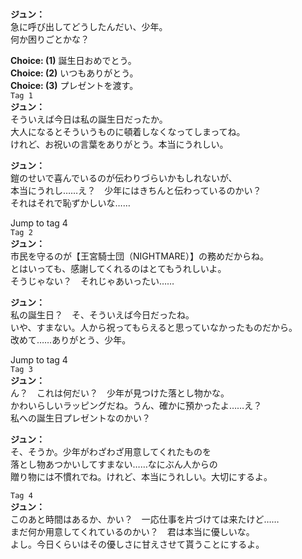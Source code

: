 # 

  
**ジュン：**  
急に呼び出してどうしたんだい、少年。  
何か困りごとかな？  
  
**Choice: (1)**  誕生日おめでとう。  
**Choice: (2)**  いつもありがとう。  
**Choice: (3)**  プレゼントを渡す。  
`Tag 1`  
**ジュン：**  
そういえば今日は私の誕生日だったか。  
大人になるとそういうものに頓着しなくなってしまってね。  
けれど、お祝いの言葉をありがとう。本当にうれしい。  
  
**ジュン：**  
鎧のせいで喜んでいるのが伝わりづらいかもしれないが、  
本当にうれし……え？　少年にはきちんと伝わっているのかい？  
それはそれで恥ずかしいな……  
  
Jump to tag 4  
`Tag 2`  
**ジュン：**  
市民を守るのが【王宮騎士団（NIGHTMARE）】の務めだからね。  
とはいっても、感謝してくれるのはとてもうれしいよ。  
そうじゃない？　それじゃあいったい……  
  
**ジュン：**  
私の誕生日？　そ、そういえば今日だったね。  
いや、すまない。人から祝ってもらえると思っていなかったものだから。  
改めて……ありがとう、少年。  
  
Jump to tag 4  
`Tag 3`  
**ジュン：**  
ん？　これは何だい？　少年が見つけた落とし物かな。  
かわいらしいラッピングだね。うん、確かに預かったよ……え？  
私への誕生日プレゼントなのかい？  
  
**ジュン：**  
そ、そうか。少年がわざわざ用意してくれたものを  
落とし物あつかいしてすまない……なにぶん人からの  
贈り物には不慣れでね。けれど、本当にうれしい。大切にするよ。  
  
`Tag 4`  
**ジュン：**  
このあと時間はあるか、かい？　一応仕事を片づけては来たけど……  
まだ何か用意してくれているのかい？　君は本当に優しいな。  
よし。今日くらいはその優しさに甘えさせて貰うことにするよ。  
